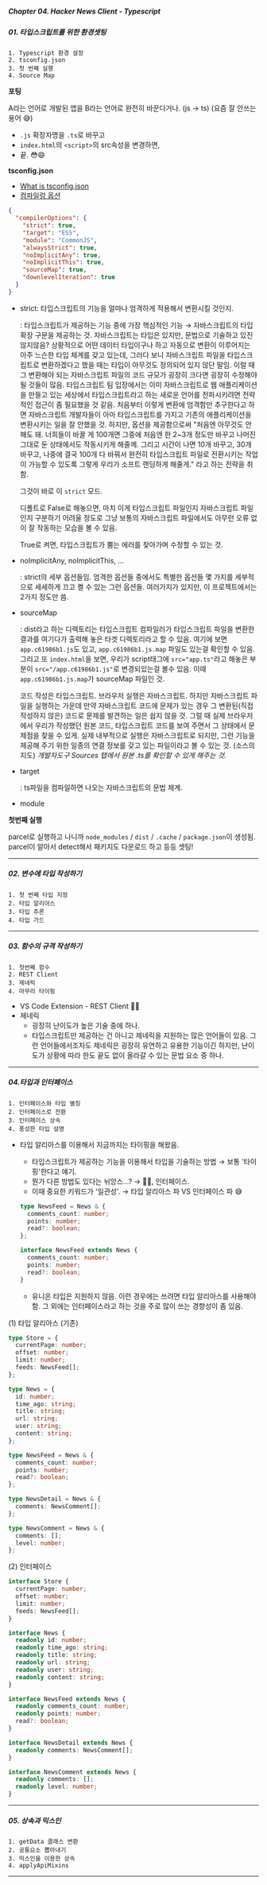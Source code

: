 ##### Chapter 04. Hacker News Client - Typescript

##### 01. 타입스크립트를 위한 환경셋팅

```
1. Typescript 환경 설정
2. tsconfig.json
3. 첫 번째 실행
4. Source Map
```

**포팅**

A라는 언어로 개발된 앱을 B라는 언어로 완전히 바꾼다거나. (js → ts)
(요즘 잘 안쓰는 용어 😅)

- `.js` 확장자명을 `.ts`로 바꾸고
- `index.html`의 `<script>`의 src속성을 변경하면,
- 끝. 😳😄

**tsconfig.json**

- [What is tsconfig.json](https://www.typescriptlang.org/ko/docs/handbook/tsconfig-json.html)
- [컴파일렁 옵션](https://www.typescriptlang.org/docs/handbook/compiler-options.html)

```json
{
  "compilerOptions": {
    "strict": true,
    "target": "ES5",
    "module": "CommonJS",
    "alwaysStrict": true,
    "noImplicitAny": true,
    "noImplicitThis": true,
    "sourceMap": true,
    "downlevelIteration": true
  }
}
```

- strict: 타입스크립트의 기능을 얼마나 엄격하게 적용해서 변환시킬 것인지.

  \: 타입스크립트가 제공하는 기능 중에 가장 핵심적인 기능 → 자바스크립트의 타입 확장 구문을 제공하는 것.
  자바스크립트는 타입은 있지만, 문법으로 기술하고 있진 않지않음? 상황적으로 어떤 데이터 타입이구나 하고 자동으로 변환이 이루어지는 아주 느슨한 타입 체계를 갖고 있는데, 그러다 보니 자바스크립트 파일을 타입스크립트로 변환하겠다고 했을 때는 타입이 아무것도 정의되어 있지 않단 말임. 이럴 때 그 변환해야 되는 자바스크립트 파일의 코드 규모가 굉장히 크다면 굉장히 수정해야 될 것들이 많음.
  타입스크립트 팀 입장에서는 이미 자바스크립트로 웹 애플리케이션을 만들고 있는 세상에서 타입스크립트라고 하는 새로운 언어를 전파시키려면 전략적인 접근이 좀 필요했을 것 같음.
  처음부터 이렇게 변환에 엄격함만 추구한다고 하면 자바스크립트 개발자들이 아마 타입스크립트를 가지고 기존의 애플리케이션을 변환시키는 일을 잘 안했을 것. 하지만, 옵션을 제공함으로써 "처음엔 아무것도 안 해도 돼. 너희들이 바꿀 게 100개면 그중에 처음엔 한 2~3개 정도만 바꾸고 나머진 그대로 둔 상태에서도 작동시키게 해줄께. 그리고 시간이 나면 10개 바꾸고, 30개 바꾸고, 나중에 결국 100개 다 바꿔서 완전히 타입스크립트 파일로 전환시키는 작업이 가능할 수 있도록 그렇게 우리가 소프트 랜딩하게 해줄게." 라고 하는 전략을 취함.

  그것이 바로 이 `strict` 모드.

  디폴트로 False로 해놓으면, 마치 이게 타입스크립트 파일인지 자바스크립트 파일인지 구분하기 어려울 정도로 그냥 보통의 자바스크립트 파일에서도 아무런 오류 없이 잘 작동하는 모습을 볼 수 있음.

  True로 켜면, 타입스크립트가 뿜는 에러를 찾아가며 수정할 수 있는 것.

- noImplicitAny, noImplicitThis, ...

  \: strict의 세부 옵션들임.
  엄격한 옵션들 중에서도 특별한 옵션들 몇 가지를 세부적으로 세세하게 끄고 켤 수 있는 그런 옵션들. 여러가지가 있지만, 이 프로젝트에서는 2가지 정도만 씀.

- sourceMap

  \: dist라고 하는 디렉토리는 타입스크립트 컴파일러가 타입스크립트 파일을 변환한 결과를 여기다가 출력해 놓은 타겟 디렉토리라고 할 수 있음. 여기에 보면 `app.c61986b1.js`도 있고, `app.c61986b1.js.map` 파일도 있는걸 확인할 수 있음.
  그리고 또 `index.html`을 보면, 우리가 script태그에 `src="app.ts"`라고 해놓은 부분이 `src="/app.c61986b1.js"`로 변경되있는걸 볼수 있음.
  이때 `app.c61986b1.js.map`가 sourceMap 파일인 것.

  코드 작성은 타입스크립트. 브라우저 실행은 자바스크립트.
  하지만 자바스크립트 파일을 실행하는 가운데 만약 자바스크립트 코드에 문제가 있는 경우 그 변환된(직접 작성하지 않은) 코드로 문제를 발견하는 일은 쉽지 않을 것. 그럴 때 실제 브라우저에서 우리가 작성했던 원본 코드, 타입스크립트 코드를 보여 주면서 그 상태에서 문제점을 찾을 수 있게.
  실제 내부적으로 실행은 자바스크립트로 되지만, 그런 기능을 제공해 주기 위한 일종의 연결 정보를 갖고 있는 파일이라고 볼 수 있는 것. (소스의 지도)
  _개발자도구 Sources 탭에서 원본 .ts를 확인할 수 있게 해주는 것._

- target

  \: ts파일을 컴파일하면 나오는 자바스크립트의 문법 체계.

- module

**첫번째 실행**

parcel로 실행하고 나니까 `node_modules` / `dist` / `.cache` / `package.json`이 생성됨. parcel이 알아서 detect해서 패키지도 다운로드 하고 등등 셋팅!

---

##### 02. 변수에 타입 작성하기

```
1. 첫 번째 타입 지정
2. 타입 알리아스
3. 타입 추론
4. 타입 가드
```

---

##### 03. 함수의 규격 작성하기

```
1. 첫번째 함수
2. REST Client
3. 제네릭
4. 마무리 타이핑
```

- VS Code Extension - REST Client 👍🏻
- 제네릭
  - 굉장히 난이도가 높은 기술 중에 하나.
  - 타입스크립트만 제공하는 건 아니고 제네릭을 지원하는 많은 언어들이 있음.
    그런 언어들에서조차도 제네릭은 굉장히 유연하고 유용한 기능이긴 하지만,
    난이도가 상황에 따라 한도 끝도 없이 올라갈 수 있는 문법 요소 중 하나.

---

##### 04.타입과 인터페이스

```
1. 인터페이스와 타입 별칭
2. 인터페이스로 전환
3. 인터페이스 상속
4. 풍성한 타입 설명
```

- 타입 알리아스를 이용해서 지금까지는 타이핑을 해왔음.

  - 타입스크립트가 제공하는 기능을 이용해서 타입을 기술하는 방법 → 보통 '타이핑'한다고 얘기.
  - 뭔가 다른 방법도 있다는 뉘앙스...? → 👌🏻, 인터페이스.
  - 이때 중요한 키워드가 '일관성'. → 타입 알리아스 파 VS 인터페이스 파 😅

  ```typescript
  type NewsFeed = News & {
    comments_count: number;
    points: number;
    read?: boolean;
  };
  ```

  ```typescript
  interface NewsFeed extends News {
    comments_count: number;
    points: number;
    read?: boolean;
  }
  ```

  - 유니온 타입은 지원하지 않음. 이런 경우에는 쓰려면 타입 알리아스를 사용해야함. 그 외에는 인터페이스라고 하는 것을 주로 많이 쓰는 경향성이 좀 있음.

(1) 타입 알리아스 (기존)

```typescript
type Store = {
  currentPage: number;
  offset: number;
  limit: number;
  feeds: NewsFeed[];
};

type News = {
  id: number;
  time_ago: string;
  title: string;
  url: string;
  user: string;
  content: string;
};

type NewsFeed = News & {
  comments_count: number;
  points: number;
  read?: boolean;
};

type NewsDetail = News & {
  comments: NewsComment[];
};

type NewsComment = News & {
  comments: [];
  level: number;
};
```

(2) 인터페이스

```typescript
interface Store {
  currentPage: number;
  offset: number;
  limit: number;
  feeds: NewsFeed[];
}

interface News {
  readonly id: number;
  readonly time_ago: string;
  readonly title: string;
  readonly url: string;
  readonly user: string;
  readonly content: string;
}

interface NewsFeed extends News {
  readonly comments_count: number;
  readonly points: number;
  read?: boolean;
}

interface NewsDetail extends News {
  readonly comments: NewsComment[];
}

interface NewsComment extends News {
  readonly comments: [];
  readonly level: number;
}
```

---

##### 05. 상속과 믹스인

```
1. getData 클래스 변환
2. 공통요소 뽑아내기
3. 믹스인을 이용한 상속
4. applyApiMixins
```

---
